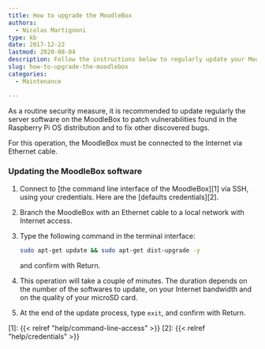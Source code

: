 ```yaml
---
title: How to upgrade the MoodleBox
authors:
  - Nicolas Martignoni
type: kb
date: 2017-12-22
lastmod: 2020-08-04
description: Follow the instructions below to regularly update your MoodleBox
slug: how-to-upgrade-the-moodlebox
categories:
  - Maintenance

---
```

As a routine security measure, it is recommended to update regularly the server software on the MoodleBox to patch vulnerabilities found in the Raspberry Pi OS distribution and to fix other discovered bugs.

For this operation, the MoodleBox must be connected to the Internet via Ethernet cable.

### Updating the MoodleBox software

  1. Connect to [the command line interface of the MoodleBox][1] via SSH, using your credentials. Here are the [defaults credentials][2].
  2. Branch the MoodleBox with an Ethernet cable to a local network with Internet access.
  3. Type the following command in the terminal interface:

      ```bash
      sudo apt-get update && sudo apt-get dist-upgrade -y
      ```
      and confirm with Return.
  4. This operation will take a couple of minutes. The duration depends on the number of the softwares to update, on your Internet bandwidth and on the quality of your microSD card.
  5. At the end of the update process, type `exit`, and confirm with Return.

 [1]: {{< relref "help/command-line-access" >}}
 [2]: {{< relref "help/credentials" >}}
